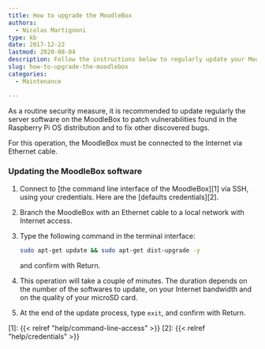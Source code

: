 ```yaml
---
title: How to upgrade the MoodleBox
authors:
  - Nicolas Martignoni
type: kb
date: 2017-12-22
lastmod: 2020-08-04
description: Follow the instructions below to regularly update your MoodleBox
slug: how-to-upgrade-the-moodlebox
categories:
  - Maintenance

---
```

As a routine security measure, it is recommended to update regularly the server software on the MoodleBox to patch vulnerabilities found in the Raspberry Pi OS distribution and to fix other discovered bugs.

For this operation, the MoodleBox must be connected to the Internet via Ethernet cable.

### Updating the MoodleBox software

  1. Connect to [the command line interface of the MoodleBox][1] via SSH, using your credentials. Here are the [defaults credentials][2].
  2. Branch the MoodleBox with an Ethernet cable to a local network with Internet access.
  3. Type the following command in the terminal interface:

      ```bash
      sudo apt-get update && sudo apt-get dist-upgrade -y
      ```
      and confirm with Return.
  4. This operation will take a couple of minutes. The duration depends on the number of the softwares to update, on your Internet bandwidth and on the quality of your microSD card.
  5. At the end of the update process, type `exit`, and confirm with Return.

 [1]: {{< relref "help/command-line-access" >}}
 [2]: {{< relref "help/credentials" >}}
